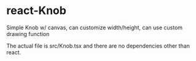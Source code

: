 # react-Knob
Simple Knob w/ canvas, can customize width/height, can use custom drawing function

The actual file is src/Knob.tsx and there are no dependencies other than react.

